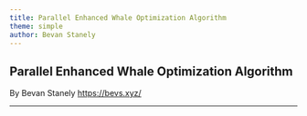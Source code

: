 ```yaml
---
title: Parallel Enhanced Whale Optimization Algorithm
theme: simple
author: Bevan Stanely
---
```


## Parallel Enhanced Whale Optimization Algorithm

By Bevan Stanely https://bevs.xyz/

---

